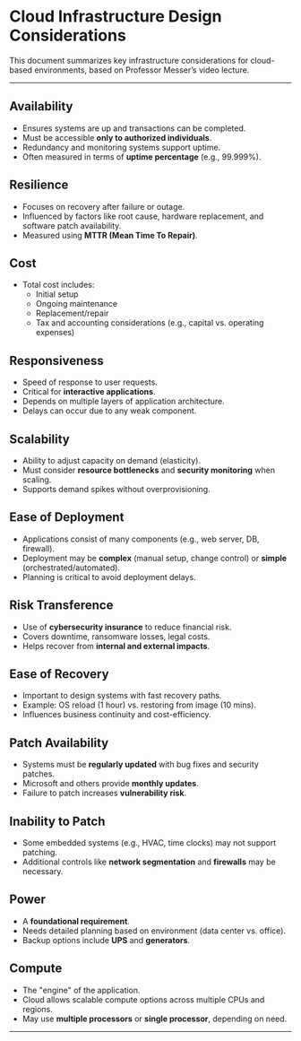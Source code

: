 # Cloud Infrastructure Design Considerations

This document summarizes key infrastructure considerations for cloud-based environments, based on Professor Messer’s video lecture.

---

## Availability
- Ensures systems are up and transactions can be completed.
- Must be accessible **only to authorized individuals**.
- Redundancy and monitoring systems support uptime.
- Often measured in terms of **uptime percentage** (e.g., 99.999%).

## Resilience
- Focuses on recovery after failure or outage.
- Influenced by factors like root cause, hardware replacement, and software patch availability.
- Measured using **MTTR (Mean Time To Repair)**.

## Cost
- Total cost includes:
  - Initial setup
  - Ongoing maintenance
  - Replacement/repair
  - Tax and accounting considerations (e.g., capital vs. operating expenses)

## Responsiveness
- Speed of response to user requests.
- Critical for **interactive applications**.
- Depends on multiple layers of application architecture.
- Delays can occur due to any weak component.

## Scalability
- Ability to adjust capacity on demand (elasticity).
- Must consider **resource bottlenecks** and **security monitoring** when scaling.
- Supports demand spikes without overprovisioning.

## Ease of Deployment
- Applications consist of many components (e.g., web server, DB, firewall).
- Deployment may be **complex** (manual setup, change control) or **simple** (orchestrated/automated).
- Planning is critical to avoid deployment delays.

## Risk Transference
- Use of **cybersecurity insurance** to reduce financial risk.
- Covers downtime, ransomware losses, legal costs.
- Helps recover from **internal and external impacts**.

## Ease of Recovery
- Important to design systems with fast recovery paths.
- Example: OS reload (1 hour) vs. restoring from image (10 mins).
- Influences business continuity and cost-efficiency.

## Patch Availability
- Systems must be **regularly updated** with bug fixes and security patches.
- Microsoft and others provide **monthly updates**.
- Failure to patch increases **vulnerability risk**.

## Inability to Patch
- Some embedded systems (e.g., HVAC, time clocks) may not support patching.
- Additional controls like **network segmentation** and **firewalls** may be necessary.

## Power
- A **foundational requirement**.
- Needs detailed planning based on environment (data center vs. office).
- Backup options include **UPS** and **generators**.

## Compute
- The "engine" of the application.
- Cloud allows scalable compute options across multiple CPUs and regions.
- May use **multiple processors** or **single processor**, depending on need.

---
